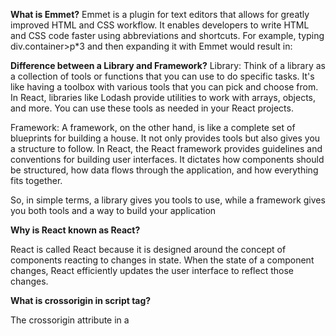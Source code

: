 **What is Emmet?**
Emmet is a plugin for text editors that allows for greatly improved HTML and CSS workflow. It enables developers to write HTML and CSS code faster using abbreviations and shortcuts. For example, typing div.container>p*3 and then expanding it with Emmet would result in:
<div class="container">
    <p></p>
    <p></p>
    <p></p>
</div>


**Difference between a Library and Framework?**
Library: Think of a library as a collection of tools or functions that you can use to do specific tasks. It's like having a toolbox with various tools that you can pick and choose from. In React, libraries like Lodash provide utilities to work with arrays, objects, and more. You can use these tools as needed in your React projects.

Framework: A framework, on the other hand, is like a complete set of blueprints for building a house. It not only provides tools but also gives you a structure to follow. In React, the React framework provides guidelines and conventions for building user interfaces. It dictates how components should be structured, how data flows through the application, and how everything fits together.

So, in simple terms, a library gives you tools to use, while a framework gives you both tools and a way to build your application

**Why is React known as React?**

React is called React because it is designed around the concept of components reacting to changes in state. When the state of a component changes, React efficiently updates the user interface to reflect those changes.

**What is crossorigin in script tag?**

The crossorigin attribute in a <script> tag is used when loading scripts from a different origin (domain) than the one the page is hosted on. It is used for security purposes to prevent cross-origin attacks. Setting crossorigin="anonymous" allows the browser to request the resource without sending any credentials, which is useful for loading resources from a CDN.

**What is the difference between React and ReactDOM?**

React is a JavaScript library for building user interfaces, whereas ReactDOM is a package that provides DOM-specific methods that enable React to interact with the browser's DOM. ReactDOM is used for rendering React components into the DOM.

**What is the difference between react.development.js and react.production.js files via CDN?**

react.development.js is used for development purposes. It includes helpful warnings and debugging information to aid developers during the development process.
react.production.js, on the other hand, is optimized for production use. It has all the development-specific warnings and debugging tools stripped out, resulting in a smaller file size and improved performance.

**What is async and defer?**

Async and defer are attributes used with <script> tags to control the loading and execution of external scripts.
Async: When a script is loaded with the async attribute, it will be downloaded asynchronously while the HTML parsing and rendering process continue. The script will execute as soon as it's downloaded, which means it may not execute in the order it appears in the HTML.
Defer: Scripts with the defer attribute will also be downloaded asynchronously but will only execute after the HTML parsing is complete. They will execute in the order they appear in the HTML.

